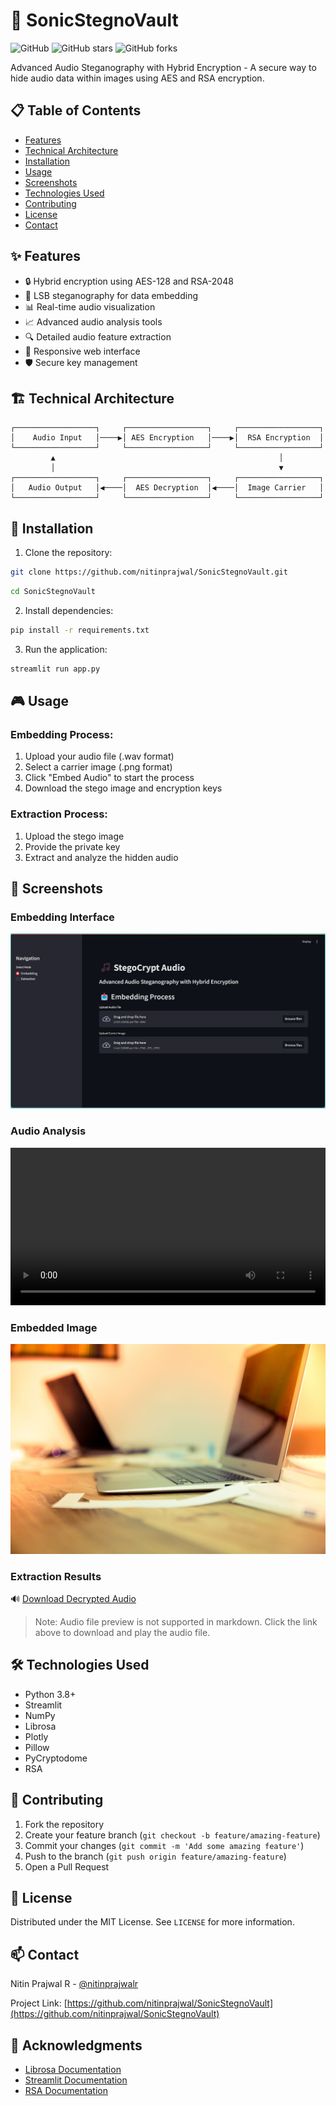 # 🎵 SonicStegnoVault

![GitHub](https://img.shields.io/github/license/nitinprajwal/SonicStegnoVault)
![GitHub stars](https://img.shields.io/github/stars/nitinprajwal/SonicStegnoVault)
![GitHub forks](https://img.shields.io/github/forks/nitinprajwal/SonicStegnoVault)

Advanced Audio Steganography with Hybrid Encryption - A secure way to hide audio data within images using AES and RSA encryption.


## 📋 Table of Contents
- [Features](#-features)
- [Technical Architecture](#-technical-architecture)
- [Installation](#-installation)
- [Usage](#-usage)
- [Screenshots](#-screenshots)
- [Technologies Used](#-technologies-used)
- [Contributing](#-contributing)
- [License](#-license)
- [Contact](#-contact)

## ✨ Features
- 🔒 Hybrid encryption using AES-128 and RSA-2048
- 🎨 LSB steganography for data embedding
- 📊 Real-time audio visualization
- 📈 Advanced audio analysis tools
- 🔍 Detailed audio feature extraction
- 📱 Responsive web interface
- 🛡️ Secure key management

## 🏗️ Technical Architecture
```ascii
┌──────────────────┐     ┌──────────────────┐     ┌──────────────────┐
│    Audio Input   │────▶│ AES Encryption   │────▶│  RSA Encryption  │
└──────────────────┘     └──────────────────┘     └──────────────────┘
         ▲                                                  │
         │                                                  ▼
┌──────────────────┐     ┌──────────────────┐     ┌──────────────────┐
│   Audio Output   │◀────│  AES Decryption  │◀────│  Image Carrier   │
└──────────────────┘     └──────────────────┘     └──────────────────┘
```

## 🚀 Installation

1. Clone the repository:
```bash
git clone https://github.com/nitinprajwal/SonicStegnoVault.git
```
```bash
cd SonicStegnoVault
```

2. Install dependencies:
```bash
pip install -r requirements.txt
```

3. Run the application:
```bash
streamlit run app.py
```

## 🎮 Usage

### Embedding Process:
1. Upload your audio file (.wav format)
2. Select a carrier image (.png format)
3. Click "Embed Audio" to start the process
4. Download the stego image and encryption keys

### Extraction Process:
1. Upload the stego image
2. Provide the private key
3. Extract and analyze the hidden audio

## 📸 Screenshots

### Embedding Interface
![Embedding Interface](./blob/interface.png)

### Audio Analysis
<video width="100%" controls>
   <source src="./blob/Visualisation.webm" type="video/webm">
   Your browser does not support the video tag.
</video>

### Embedded Image
![Embedded Image](blob/stego_image.png)

### Extraction Results
🔊 [Download Decrypted Audio](./blob/decrypted_audio.wav)

> Note: Audio file preview is not supported in markdown. Click the link above to download and play the audio file.

## 🛠️ Technologies Used

- Python 3.8+
- Streamlit
- NumPy
- Librosa
- Plotly
- Pillow
- PyCryptodome
- RSA

## 🤝 Contributing

1. Fork the repository
2. Create your feature branch (`git checkout -b feature/amazing-feature`)
3. Commit your changes (`git commit -m 'Add some amazing feature'`)
4. Push to the branch (`git push origin feature/amazing-feature`)
5. Open a Pull Request

## 📄 License

Distributed under the MIT License. See `LICENSE` for more information.

## 📫 Contact

Nitin Prajwal R - [@nitinprajwalr](https://x.com/nitinprajwalr)

Project Link: [https://github.com/nitinprajwal/SonicStegnoVault](https://github.com/nitinprajwal/SonicStegnoVault)

## 🙏 Acknowledgments

- [Librosa Documentation](https://librosa.org/)
- [Streamlit Documentation](https://docs.streamlit.io/)
- [RSA Documentation](https://stuvel.eu/python-rsa-doc/)